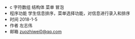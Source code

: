 - c   字符数组    结构体    菜单   冒泡
- 程序功能    学生信息排序，菜单选择功能，对信息进行录入和排序
- 时间        2018-1-5
- 作者        左志伟
- 邮箱        zuozhiwei0@qq.com